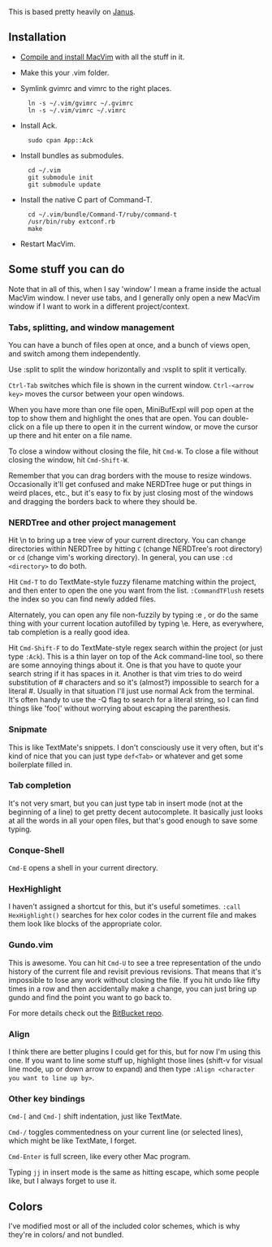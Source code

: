 This is based pretty heavily on [Janus](https://github.com/carlhuda/janus).

## Installation

 * [Compile and install MacVim](https://github.com/b4winckler/macvim/wiki/Building) with all the stuff in it.
 * Make this your .vim folder.
 * Symlink gvimrc and vimrc to the right places.

         ln -s ~/.vim/gvimrc ~/.gvimrc
         ln -s ~/.vim/vimrc ~/.vimrc

 * Install Ack.

         sudo cpan App::Ack

 * Install bundles as submodules.

         cd ~/.vim
         git submodule init
         git submodule update

 * Install the native C part of Command-T.

         cd ~/.vim/bundle/Command-T/ruby/command-t
         /usr/bin/ruby extconf.rb
         make

 * Restart MacVim.

## Some stuff you can do

Note that in all of this, when I say 'window' I mean a frame inside the actual
MacVim window. I never use tabs, and I generally only open a new MacVim window
if I want to work in a different project/context.

### Tabs, splitting, and window management

You can have a bunch of files open at once, and a bunch of views open, and
switch among them independently.

Use :split to split the window horizontally and :vsplit to split it vertically.

`Ctrl-Tab` switches which file is shown in the current window. `Ctrl-<arrow key>`
moves the cursor between your open windows.

When you have more than one file open, MiniBufExpl will pop open at the top to
show them and highlight the ones that are open. You can double-click on a file
up there to open it in the current window, or move the cursor up there and hit
enter on a file name.

To close a window without closing the file, hit `Cmd-W`. To close a file without
closing the window, hit `Cmd-Shift-W`.

Remember that you can drag borders with the mouse to resize windows.
Occasionally it'll get confused and make NERDTree huge or put things in weird
places, etc., but it's easy to fix by just closing most of the windows and
dragging the borders back to where they should be.

### NERDTree and other project management

Hit \\n to bring up a tree view of your current directory. You can change
directories within NERDTree by hitting `C` (change NERDTree's root directory) or
`cd` (change vim's working directory). In general, you can use `:cd <directory>`
to do both.

Hit `Cmd-T` to do TextMate-style fuzzy filename matching within the project, and
then enter to open the one you want from the list. `:CommandTFlush` resets the
index so you can find newly added files.

Alternately, you can open any file non-fuzzily by typing :e <filename>, or do
the same thing with your current location autofilled by typing \\e. Here, as
everywhere, tab completion is a really good idea.

Hit `Cmd-Shift-F` to do TextMate-style regex search within the project (or just
type `:Ack`). This is a thin layer on top of the Ack command-line tool, so there
are some annoying things about it. One is that you have to quote your search
string if it has spaces in it. Another is that vim tries to do weird
substitution of # characters and so it's (almost?) impossible to search for a
literal #. Usually in that situation I'll just use normal Ack from the terminal.
It's often handy to use the -Q flag to search for a literal string, so I can
find things like 'foo(' without worrying about escaping the parenthesis.

### Snipmate

This is like TextMate's snippets. I don't consciously use it very often, but
it's kind of nice that you can just type `def<Tab>` or whatever and get some
boilerplate filled in.

### Tab completion

It's not very smart, but you can just type tab in insert mode (not at the
beginning of a line) to get pretty decent autocomplete. It basically just looks
at all the words in all your open files, but that's good enough to save some
typing.

### Conque-Shell

`Cmd-E` opens a shell in your current directory.

### HexHighlight

I haven't assigned a shortcut for this, but it's useful sometimes. `:call
HexHighlight()` searches for hex color codes in the current file and makes them
look like blocks of the appropriate color.

### Gundo.vim

This is awesome. You can hit `Cmd-U` to see a tree representation of the undo
history of the current file and revisit previous revisions. That means that it's
impossible to lose any work without closing the file. If you hit undo like fifty
times in a row and then accidentally make a change, you can just bring up gundo
and find the point you want to go back to.

For more details check out the [BitBucket repo](http://sjl.bitbucket.org/gundo.vim/).

### Align

I think there are better plugins I could get for this, but for now I'm using
this one. If you want to line some stuff up, highlight those lines (shift-v for
visual line mode, up or down arrow to expand) and then type `:Align <character
you want to line up by>`.

### Other key bindings

`Cmd-[` and `Cmd-]` shift indentation, just like TextMate.

`Cmd-/` toggles commentedness on your current line (or selected lines), which
might be like TextMate, I forget.

`Cmd-Enter` is full screen, like every other Mac program.

Typing `jj` in insert mode is the same as hitting escape, which some people
like, but I always forget to use it.

## Colors

I've modified most or all of the included color schemes, which is why they're in
colors/ and not bundled.

